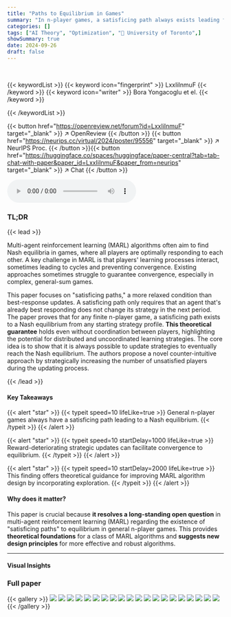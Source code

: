 ```yaml
---
title: "Paths to Equilibrium in Games"
summary: "In n-player games, a satisficing path always exists leading from any initial strategy profile to a Nash equilibrium by allowing unsatisfied players to explore suboptimal strategies."
categories: []
tags: ["AI Theory", "Optimization", "🏢 University of Toronto",]
showSummary: true
date: 2024-09-26
draft: false
---
```


<br>

{{< keywordList >}}
{{< keyword icon="fingerprint" >}} LxxIiInmuF {{< /keyword >}}
{{< keyword icon="writer" >}} Bora Yongacoglu et el. {{< /keyword >}}
 
{{< /keywordList >}}

{{< button href="https://openreview.net/forum?id=LxxIiInmuF" target="_blank" >}}
↗ OpenReview
{{< /button >}}
{{< button href="https://neurips.cc/virtual/2024/poster/95556" target="_blank" >}}
↗ NeurIPS Proc.
{{< /button >}}{{< button href="https://huggingface.co/spaces/huggingface/paper-central?tab=tab-chat-with-paper&paper_id=LxxIiInmuF&paper_from=neurips" target="_blank" >}}
↗ Chat
{{< /button >}}



<audio controls>
    <source src="https://ai-paper-reviewer.com/LxxIiInmuF/podcast.wav" type="audio/wav">
    Your browser does not support the audio element.
</audio>


### TL;DR


{{< lead >}}

Multi-agent reinforcement learning (MARL) algorithms often aim to find Nash equilibria in games, where all players are optimally responding to each other.  A key challenge in MARL is that players' learning processes interact, sometimes leading to cycles and preventing convergence.  Existing approaches sometimes struggle to guarantee convergence, especially in complex, general-sum games. 

This paper focuses on "satisficing paths," a more relaxed condition than best-response updates. A satisficing path only requires that an agent that's already best responding does not change its strategy in the next period.  The paper proves that for any finite n-player game, a satisficing path exists to a Nash equilibrium from any starting strategy profile. **This theoretical guarantee** holds even without coordination between players, highlighting the potential for distributed and uncoordinated learning strategies. The core idea is to show that it is always possible to update strategies to eventually reach the Nash equilibrium. The authors propose a novel counter-intuitive approach by strategically increasing the number of unsatisfied players during the updating process.

{{< /lead >}}


#### Key Takeaways

{{< alert "star" >}}
{{< typeit speed=10 lifeLike=true >}} General n-player games always have a satisficing path leading to a Nash equilibrium. {{< /typeit >}}
{{< /alert >}}

{{< alert "star" >}}
{{< typeit speed=10 startDelay=1000 lifeLike=true >}} Reward-deteriorating strategic updates can facilitate convergence to equilibrium. {{< /typeit >}}
{{< /alert >}}

{{< alert "star" >}}
{{< typeit speed=10 startDelay=2000 lifeLike=true >}} This finding offers theoretical guidance for improving MARL algorithm design by incorporating exploration. {{< /typeit >}}
{{< /alert >}}

#### Why does it matter?
This paper is crucial because **it resolves a long-standing open question** in multi-agent reinforcement learning (MARL) regarding the existence of "satisficing paths" to equilibrium in general n-player games.  This provides **theoretical foundations** for a class of MARL algorithms and **suggests new design principles** for more effective and robust algorithms.

------
#### Visual Insights







### Full paper

{{< gallery >}}
<img src="https://ai-paper-reviewer.com/LxxIiInmuF/1.png" class="grid-w50 md:grid-w33 xl:grid-w25" />
<img src="https://ai-paper-reviewer.com/LxxIiInmuF/2.png" class="grid-w50 md:grid-w33 xl:grid-w25" />
<img src="https://ai-paper-reviewer.com/LxxIiInmuF/3.png" class="grid-w50 md:grid-w33 xl:grid-w25" />
<img src="https://ai-paper-reviewer.com/LxxIiInmuF/4.png" class="grid-w50 md:grid-w33 xl:grid-w25" />
<img src="https://ai-paper-reviewer.com/LxxIiInmuF/5.png" class="grid-w50 md:grid-w33 xl:grid-w25" />
<img src="https://ai-paper-reviewer.com/LxxIiInmuF/6.png" class="grid-w50 md:grid-w33 xl:grid-w25" />
<img src="https://ai-paper-reviewer.com/LxxIiInmuF/7.png" class="grid-w50 md:grid-w33 xl:grid-w25" />
<img src="https://ai-paper-reviewer.com/LxxIiInmuF/8.png" class="grid-w50 md:grid-w33 xl:grid-w25" />
<img src="https://ai-paper-reviewer.com/LxxIiInmuF/9.png" class="grid-w50 md:grid-w33 xl:grid-w25" />
<img src="https://ai-paper-reviewer.com/LxxIiInmuF/10.png" class="grid-w50 md:grid-w33 xl:grid-w25" />
<img src="https://ai-paper-reviewer.com/LxxIiInmuF/11.png" class="grid-w50 md:grid-w33 xl:grid-w25" />
<img src="https://ai-paper-reviewer.com/LxxIiInmuF/12.png" class="grid-w50 md:grid-w33 xl:grid-w25" />
<img src="https://ai-paper-reviewer.com/LxxIiInmuF/13.png" class="grid-w50 md:grid-w33 xl:grid-w25" />
<img src="https://ai-paper-reviewer.com/LxxIiInmuF/14.png" class="grid-w50 md:grid-w33 xl:grid-w25" />
<img src="https://ai-paper-reviewer.com/LxxIiInmuF/15.png" class="grid-w50 md:grid-w33 xl:grid-w25" />
<img src="https://ai-paper-reviewer.com/LxxIiInmuF/16.png" class="grid-w50 md:grid-w33 xl:grid-w25" />
<img src="https://ai-paper-reviewer.com/LxxIiInmuF/17.png" class="grid-w50 md:grid-w33 xl:grid-w25" />
<img src="https://ai-paper-reviewer.com/LxxIiInmuF/18.png" class="grid-w50 md:grid-w33 xl:grid-w25" />
<img src="https://ai-paper-reviewer.com/LxxIiInmuF/19.png" class="grid-w50 md:grid-w33 xl:grid-w25" />
<img src="https://ai-paper-reviewer.com/LxxIiInmuF/20.png" class="grid-w50 md:grid-w33 xl:grid-w25" />
{{< /gallery >}}